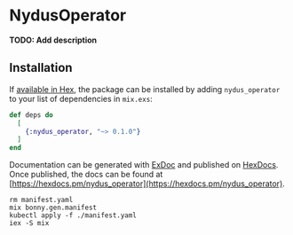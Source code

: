 # NydusOperator

**TODO: Add description**

## Installation

If [available in Hex](https://hex.pm/docs/publish), the package can be installed
by adding `nydus_operator` to your list of dependencies in `mix.exs`:

```elixir
def deps do
  [
    {:nydus_operator, "~> 0.1.0"}
  ]
end
```

Documentation can be generated with [ExDoc](https://github.com/elixir-lang/ex_doc)
and published on [HexDocs](https://hexdocs.pm). Once published, the docs can
be found at [https://hexdocs.pm/nydus_operator](https://hexdocs.pm/nydus_operator).



```
rm manifest.yaml
mix bonny.gen.manifest
kubectl apply -f ./manifest.yaml
iex -S mix
```
